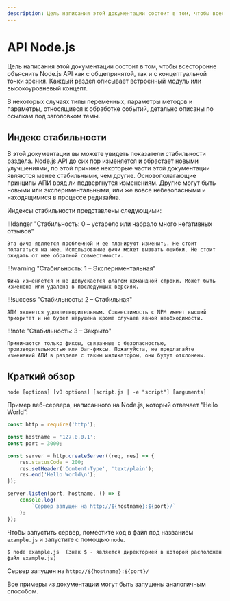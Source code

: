 ```yaml
---
description: Цель написания этой документации состоит в том, чтобы всесторонне объяснить Node.js API как с общепринятой, так и с концептуальной точки зрения
---
```


# API Node.js

Цель написания этой документации состоит в том, чтобы всесторонне объяснить Node.js API как с общепринятой, так и с концептуальной точки зрения. Каждый раздел описывает встроенный модуль или высокоуровневый концепт.

В некоторых случаях типы переменных, параметры методов и параметры, относящиеся к обработке событий, детально описаны по ссылкам под заголовком темы.

## Индекс стабильности

В этой документации вы можете увидеть показатели стабильности раздела. Node.js API до сих пор изменяется и обрастает новыми улучшениями, по этой причине некоторые части этой документации являются менее стабильными, чем другие. Основополагающие принципы АПИ вряд ли подвергнутся изменениям. Другие могут быть новыми или экспериментальными, или же вовсе небезопасными и находящимися в процессе редизайна.

Индексы стабильности представлены следующими:

!!!danger "Стабильность: 0 – устарело или набрало много негативных отзывов"

    Эта фича является проблемной и ее планируют изменить. Не стоит полагаться на нее. Использование фичи может вызвать ошибки. Не стоит ожидать от нее обратной совместимости.

!!!warning "Стабильность: 1 – Экспериментальная"

    Фича изменяется и не допускается флагом командной строки. Может быть изменена или удалена в последующих версиях.

!!!success "Стабильность: 2 – Стабильная"

    АПИ является удовлетворительным. Совместимость с NPM имеет высший приоритет и не будет нарушена кроме случаев явной необходимости.

!!!note "Стабильность: 3 – Закрыто"

    Принимаются только фиксы, связанные с безопасностью, производительностью или баг-фиксы. Пожалуйста, не предлагайте изменений АПИ в разделе с таким индикатором, они будут отклонены.

## Краткий обзор

```
node [options] [v8 options] [script.js | -e "script"] [arguments]
```

Пример веб-сервера, написанного на Node.js, который отвечает “Hello World”:

```js
const http = require('http');

const hostname = '127.0.0.1';
const port = 3000;

const server = http.createServer((req, res) => {
    res.statusCode = 200;
    res.setHeader('Content-Type', 'text/plain');
    res.end('Hello World\n');
});

server.listen(port, hostname, () => {
    console.log(
        `Сервер запущен на http://${hostname}:${port}/`
    );
});
```

Чтобы запустить сервер, поместите код в файл под названием `example.js` и запустите с помощью `node`.

```
$ node example.js  (Знак $ - является директорией в которой расположен файл example.js)
```

Сервер запущен на `http://${hostname}:${port}/`

Все примеры из документации могут быть запущены аналогичным способом.
